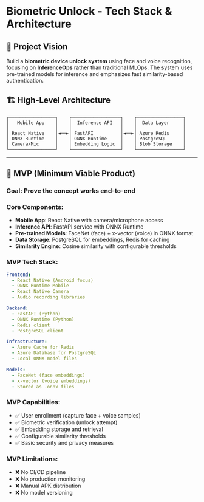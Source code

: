 # Biometric Unlock - Tech Stack & Architecture

## 🎯 Project Vision

Build a **biometric device unlock system** using face and voice recognition, focusing on **InferenceOps** rather than traditional MLOps. The system uses pre-trained models for inference and emphasizes fast similarity-based authentication.

## 🏗️ High-Level Architecture

```
┌─────────────────┐    ┌──────────────────┐    ┌─────────────────┐
│   Mobile App    │    │  Inference API   │    │  Data Layer     │
│                 │    │                  │    │                 │
│ React Native    │◄──►│ FastAPI          │◄──►│ Azure Redis     │
│ ONNX Runtime    │    │ ONNX Runtime     │    │ PostgreSQL      │
│ Camera/Mic      │    │ Embedding Logic  │    │ Blob Storage    │
└─────────────────┘    └──────────────────┘    └─────────────────┘
```

---

## 📱 MVP (Minimum Viable Product)

### **Goal**: Prove the concept works end-to-end

### Core Components:
- **Mobile App**: React Native with camera/microphone access
- **Inference API**: FastAPI service with ONNX Runtime
- **Pre-trained Models**: FaceNet (face) + x-vector (voice) in ONNX format
- **Data Storage**: PostgreSQL for embeddings, Redis for caching
- **Similarity Engine**: Cosine similarity with configurable thresholds

### MVP Tech Stack:
```yaml
Frontend:
  - React Native (Android focus)
  - ONNX Runtime Mobile
  - React Native Camera
  - Audio recording libraries

Backend:
  - FastAPI (Python)
  - ONNX Runtime (Python)
  - Redis client
  - PostgreSQL client

Infrastructure:
  - Azure Cache for Redis
  - Azure Database for PostgreSQL
  - Local ONNX model files

Models:
  - FaceNet (face embeddings)
  - x-vector (voice embeddings)
  - Stored as .onnx files
```

### MVP Capabilities:
- ✅ User enrollment (capture face + voice samples)
- ✅ Biometric verification (unlock attempt)
- ✅ Embedding storage and retrieval
- ✅ Configurable similarity thresholds
- ✅ Basic security and privacy measures

### MVP Limitations:
- ❌ No CI/CD pipeline
- ❌ No production monitoring
- ❌ Manual APK distribution
- ❌ No model versioning